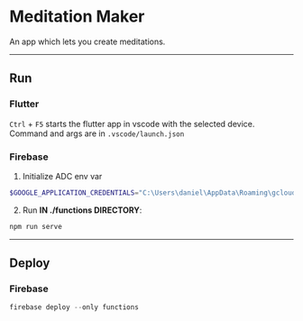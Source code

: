 # Meditation Maker

An app which lets you create meditations.

---

## Run

### Flutter

`Ctrl` + `F5` starts the flutter app in vscode with the selected device. Command and args are in `.vscode/launch.json`

### Firebase

1. Initialize ADC env var

```powershell
$GOOGLE_APPLICATION_CREDENTIALS="C:\Users\daniel\AppData\Roaming\gcloud\application_default_credentials.json"
```

2. Run **IN ./functions DIRECTORY**:

```powershell
npm run serve
```

---

## Deploy

### Firebase

```powershell
firebase deploy --only functions
```
